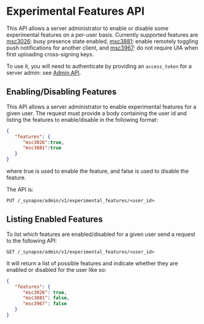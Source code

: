# Experimental Features API

This API allows a server administrator to enable or disable some experimental features on a per-user
basis. Currently supported features are [msc3026](https://github.com/matrix-org/matrix-spec-proposals/pull/3026): busy 
presence state enabled, [msc3881](https://github.com/matrix-org/matrix-spec-proposals/pull/3881): enable remotely toggling push notifications 
for another client, and [msc3967](https://github.com/matrix-org/matrix-spec-proposals/pull/3967): do not require
UIA when first uploading cross-signing keys. 


To use it, you will need to authenticate by providing an `access_token`
for a server admin: see [Admin API](../usage/administration/admin_api/).

## Enabling/Disabling Features

This API allows a server administrator to enable experimental features for a given user. The request must 
provide a body containing the user id and listing the features to enable/disable in the following format:
```json
{
   "features": {
      "msc3026":true,
      "msc3881":true
   }
}
```
where true is  used to enable the feature, and false is used to disable the feature.


The API is:

```
PUT /_synapse/admin/v1/experimental_features/<user_id>
```

## Listing Enabled Features
 
To list which features are enabled/disabled for a given user send a request to the following API:

```
GET /_synapse/admin/v1/experimental_features/<user_id>
```

It will return a list of possible features and indicate whether they are enabled or disabled for the
user like so:
```json
{
   "features": {
      "msc3026": true,
      "msc3881": false,
      "msc3967": false
   }
}
```